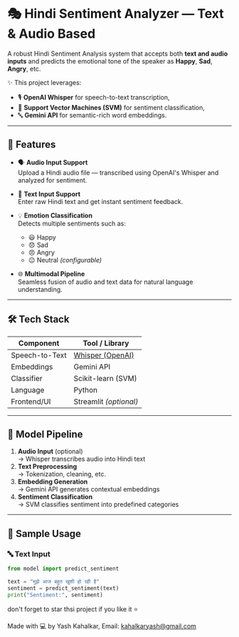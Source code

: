 # 🎭 Hindi Sentiment Analyzer — Text & Audio Based

A robust Hindi Sentiment Analysis system that accepts both **text and audio inputs** and predicts the emotional tone of the speaker as **Happy**, **Sad**, **Angry**, etc.

✨ This project leverages:
- 🎙️ **OpenAI Whisper** for speech-to-text transcription,
- 🧠 **Support Vector Machines (SVM)** for sentiment classification,
- 🔤 **Gemini API** for semantic-rich word embeddings.

---

## 🚀 Features

- 🗣️ **Audio Input Support**  
  Upload a Hindi audio file — transcribed using OpenAI's Whisper and analyzed for sentiment.

- 📝 **Text Input Support**  
  Enter raw Hindi text and get instant sentiment feedback.

- 💡 **Emotion Classification**  
  Detects multiple sentiments such as:
  - 😃 Happy
  - 😞 Sad
  - 😠 Angry
  - 😐 Neutral *(configurable)*

- 🌐 **Multimodal Pipeline**  
  Seamless fusion of audio and text data for natural language understanding.

---

## 🛠️ Tech Stack

| Component       | Tool / Library             |
|----------------|----------------------------|
| Speech-to-Text | [Whisper (OpenAI)](https://github.com/openai/whisper) |
| Embeddings      | Gemini API                 |
| Classifier      | Scikit-learn (SVM)         |
| Language        | Python                     |
| Frontend/UI     | Streamlit *(optional)*     |

---

## 🧩 Model Pipeline

1. **Audio Input** (optional)  
   → Whisper transcribes audio into Hindi text  
2. **Text Preprocessing**  
   → Tokenization, cleaning, etc.  
3. **Embedding Generation**  
   → Gemini API generates contextual embeddings  
4. **Sentiment Classification**  
   → SVM classifies sentiment into predefined categories

---

## 🧪 Sample Usage

### 🔤 Text Input

```python
from model import predict_sentiment

text = "मुझे आज बहुत खुशी हो रही है"
sentiment = predict_sentiment(text)
print("Sentiment:", sentiment)
```

don't forget to star thsi project if you like it ⭐

Made with 💻 by Yash Kahalkar, Email: kahalkaryash@gmail.com 
